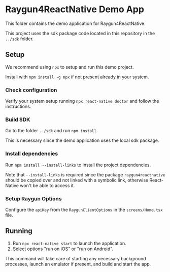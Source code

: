 # Raygun4ReactNative Demo App

This folder contains the demo application for Raygun4ReactNative.

This project uses the sdk package code located in this repository in the `../sdk` folder.

## Setup

We recommend using `npx` to setup and run this demo project.

Install with `npm install -g npx` if not present already in your system.

### Check configuration

Verify your system setup running `npx react-native doctor` and follow the instructions.

### Build SDK

Go to the folder `../sdk` and run `npm install`.

This is necessary since the demo application uses the local sdk package.

### Install dependencies

Run `npm install --install-links` to install the project dependencies.

Note that `--install-links` is required since the package `raygun4reactnative` should be copied over and not linked with a symbolic link, otherwise React-Native won't be able to access it.

### Setup Raygun Options

Configure the `apiKey` from the `RaygunClientOptions` in the `screens/Home.tsx` file.

## Running

1. Run `npx react-native start` to launch the application.
2. Select options "run on iOS" or "run on Android".

This command will take care of starting any necessary background processes, launch an emulator if present, and build and start the app.

